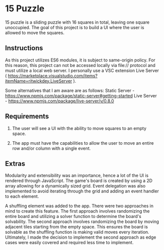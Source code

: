 # 15 Puzzle

15 puzzle is a sliding puzzle with 16 squares in total, leaving one square unoccupied. 
The goal of this project is to build a UI where the user is allowed to move the squares.

## Instructions

As this project utilizes ES6 modules, it is subject to same-origin policy. For this reason, this project can not be accessed locally via file:// protocol and must utilize a local web server.
I personally use a VSC extension Live Server ( https://marketplace.visualstudio.com/items?itemName=ritwickdey.LiveServer ).

Some alternatives that I am aware are as follows:
Static Server - https://www.npmjs.com/package/static-server#getting-started
Live Server - https://www.npmjs.com/package/live-server/v/0.8.0

## Requirements

1. The user will see a UI with the ability to move squares to an empty space.

2. The app must have the capabilities to allow the user to move an entire row and/or column with a single event.


## Extras

Modularity and extensibility was an importance, hence a lot of the UI is rendered through JavaScript. The game's board is created by using a 2D array allowing for a dynamically sized grid. Event delegation was also implemented to avoid iterating through the grid and adding an event handler to each element. 

A shuffling element was added to the app. There were two approaches in mind to create this feature. The first approach involves randomizing the entire board and utilizing a solver function to determine the board's solvability. The second approach involves randomizing the board by moving adjacent tiles starting from the empty space. This ensures the board is solvable as the shuffling function is making valid moves every iteration. Ultimately, I made the decision to implement the second approach as edge cases were easily covered and required less time to implement.

